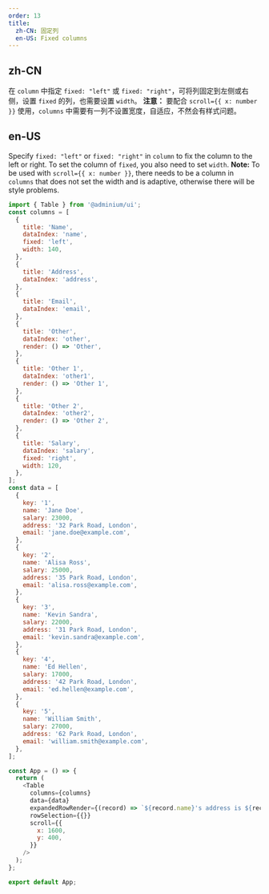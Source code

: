 ```yaml
---
order: 13
title:
  zh-CN: 固定列
  en-US: Fixed columns
---
```


## zh-CN

在 `column` 中指定 `fixed: "left"` 或 `fixed: "right"`，可将列固定到左侧或右侧，设置 `fixed` 的列，也需要设置 `width`。
**注意：** 要配合 `scroll={{ x: number }}` 使用，`columns` 中需要有一列不设置宽度，自适应，不然会有样式问题。

## en-US

Specify `fixed: "left"` or `fixed: "right"` in `column` to fix the column to the left or right. To set the column of `fixed`, you also need to set `width`.
**Note:** To be used with `scroll={{ x: number }}`, there needs to be a column in `columns` that does not set the width and is adaptive, otherwise there will be style problems.

```js
import { Table } from '@adminium/ui';
const columns = [
  {
    title: 'Name',
    dataIndex: 'name',
    fixed: 'left',
    width: 140,
  },
  {
    title: 'Address',
    dataIndex: 'address',
  },
  {
    title: 'Email',
    dataIndex: 'email',
  },
  {
    title: 'Other',
    dataIndex: 'other',
    render: () => 'Other',
  },
  {
    title: 'Other 1',
    dataIndex: 'other1',
    render: () => 'Other 1',
  },
  {
    title: 'Other 2',
    dataIndex: 'other2',
    render: () => 'Other 2',
  },
  {
    title: 'Salary',
    dataIndex: 'salary',
    fixed: 'right',
    width: 120,
  },
];
const data = [
  {
    key: '1',
    name: 'Jane Doe',
    salary: 23000,
    address: '32 Park Road, London',
    email: 'jane.doe@example.com',
  },
  {
    key: '2',
    name: 'Alisa Ross',
    salary: 25000,
    address: '35 Park Road, London',
    email: 'alisa.ross@example.com',
  },
  {
    key: '3',
    name: 'Kevin Sandra',
    salary: 22000,
    address: '31 Park Road, London',
    email: 'kevin.sandra@example.com',
  },
  {
    key: '4',
    name: 'Ed Hellen',
    salary: 17000,
    address: '42 Park Road, London',
    email: 'ed.hellen@example.com',
  },
  {
    key: '5',
    name: 'William Smith',
    salary: 27000,
    address: '62 Park Road, London',
    email: 'william.smith@example.com',
  },
];

const App = () => {
  return (
    <Table
      columns={columns}
      data={data}
      expandedRowRender={(record) => `${record.name}'s address is ${record.address}`}
      rowSelection={{}}
      scroll={{
        x: 1600,
        y: 400,
      }}
    />
  );
};

export default App;
```
